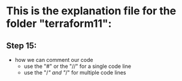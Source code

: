 # This is the explanation file for the folder "terraform11":


## Step 15:
- how we can comment our code
    - use the "#" or the "//" for a single code line
    - use the "/*" and "*/" for multiple code lines